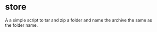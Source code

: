 # store
A a simple script to tar and zip a folder and name the archive the same as the folder name.
